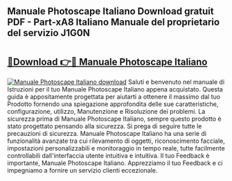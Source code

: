## Manuale Photoscape Italiano Download gratuit PDF - Part-xA8 Italiano Manuale del proprietario del servizio J1G0N

# <h2><a href="http://dfefg7.blite.top/?on=Manuale+Photoscape+Italiano">🔗Download 👉🔴 Manuale Photoscape Italiano</a></h2>

[![Manuale Photoscape Italiano download](https://i.imgur.com/lujVjoI.png)](http://dfefg7.blite.top/?on=Manuale+Photoscape+Italiano)
Saluti e benvenuto nel manuale di Istruzioni per il tuo Manuale Photoscape Italiano appena acquistato. Questa guida è appositamente progettata per aiutarti a ottenere il massimo dal tuo Prodotto fornendo una spiegazione approfondita delle sue caratteristiche, configurazione, utilizzo, Manutenzione e Risoluzione dei problemi. La sicurezza prima di Manuale Photoscape Italiano, sempre questo prodotto è stato progettato pensando alla sicurezza. Si prega di seguire tutte le precauzioni di sicurezza. Manuale Photoscape Italiano ha una serie di funzionalità avanzate tra cui rilevamento di oggetti, riconoscimento facciale, impostazioni personalizzabili e monitoraggio in tempo reale, tutte facilmente controllabili dall'interfaccia utente intuitiva e intuitiva. Il tuo Feedback è importante, Manuale Photoscape Italiano. Apprezziamo il tuo Feedback e ci impegniamo a fornire un servizio clienti eccezionale.
